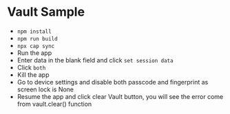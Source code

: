# Vault Sample
- `npm install`
- `npm run build`
- `npx cap sync`
- Run the app
- Enter data in the blank field and click `set session data`
- Click `both`
- Kill the app
- Go to device settings and disable both passcode and fingerprint as screen lock is None
- Resume the app and click clear Vault button, you will see the error come from vault.clear() function